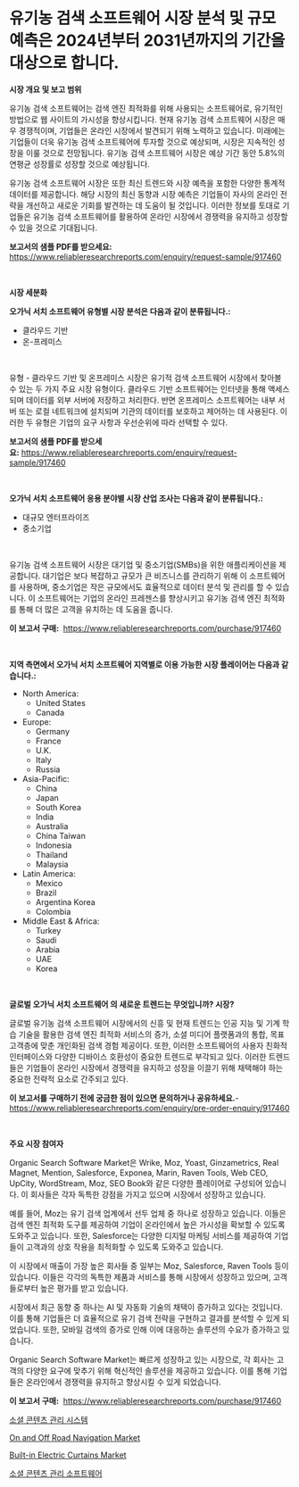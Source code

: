 <p><h1>유기농 검색 소프트웨어 시장 분석 및 규모 예측은 2024년부터 2031년까지의 기간을 대상으로 합니다.</h1></p><p><strong>시장 개요 및 보고 범위</strong></p>
<p><p>유기농 검색 소프트웨어는 검색 엔진 최적화를 위해 사용되는 소프트웨어로, 유기적인 방법으로 웹 사이트의 가시성을 향상시킵니다. 현재 유기농 검색 소프트웨어 시장은 매우 경쟁적이며, 기업들은 온라인 시장에서 발견되기 위해 노력하고 있습니다. 미래에는 기업들이 더욱 유기농 검색 소프트웨어에 투자할 것으로 예상되며, 시장은 지속적인 성장을 이룰 것으로 전망됩니다. 유기농 검색 소프트웨어 시장은 예상 기간 동안 5.8%의 연평균 성장률로 성장할 것으로 예상됩니다.</p><p>유기농 검색 소프트웨어 시장은 또한 최신 트렌드와 시장 예측을 포함한 다양한 통계적 데이터를 제공합니다. 해당 시장의 최신 동향과 시장 예측은 기업들이 자사의 온라인 전략을 개선하고 새로운 기회를 발견하는 데 도움이 될 것입니다. 이러한 정보를 토대로 기업들은 유기농 검색 소프트웨어를 활용하여 온라인 시장에서 경쟁력을 유지하고 성장할 수 있을 것으로 기대됩니다.</p></p>
<p><strong>보고서의 샘플 PDF를 받으세요:</strong> <a href="https://www.reliableresearchreports.com/enquiry/request-sample/917460">https://www.reliableresearchreports.com/enquiry/request-sample/917460</a></p>
<p>&nbsp;</p>
<p><strong>시장 세분화</strong></p>
<p><strong>오가닉 서치 소프트웨어 유형별 시장 분석은 다음과 같이 분류됩니다.:</strong></p>
<p><ul><li>클라우드 기반</li><li>온-프레미스</li></ul></p>
<p>&nbsp;</p>
<p><p>유형 - 클라우드 기반 및 온프레미스 시장은 유기적 검색 소프트웨어 시장에서 찾아볼 수 있는 두 가지 주요 시장 유형이다. 클라우드 기반 소프트웨어는 인터넷을 통해 액세스되며 데이터를 외부 서버에 저장하고 처리한다. 반면 온프레미스 소프트웨어는 내부 서버 또는 로컬 네트워크에 설치되며 기관의 데이터를 보호하고 제어하는 데 사용된다. 이러한 두 유형은 기업의 요구 사항과 우선순위에 따라 선택할 수 있다.</p></p>
<p><strong>보고서의 샘플 PDF를 받으세요:</strong>&nbsp;<a href="https://www.reliableresearchreports.com/enquiry/request-sample/917460">https://www.reliableresearchreports.com/enquiry/request-sample/917460</a></p>
<p>&nbsp;</p>
<p><strong> 오가닉 서치 소프트웨어 응용 분야별 시장 산업 조사는 다음과 같이 분류됩니다.:</strong></p>
<p><ul><li>대규모 엔터프라이즈</li><li>중소기업</li></ul></p>
<p>&nbsp;</p>
<p><p>유기농 검색 소프트웨어 시장은 대기업 및 중소기업(SMBs)을 위한 애플리케이션을 제공합니다. 대기업은 보다 복잡하고 규모가 큰 비즈니스를 관리하기 위해 이 소프트웨어를 사용하며, 중소기업은 작은 규모에서도 효율적으로 데이터 분석 및 관리를 할 수 있습니다. 이 소프트웨어는 기업의 온라인 프레젠스를 향상시키고 유기농 검색 엔진 최적화를 통해 더 많은 고객을 유치하는 데 도움을 줍니다.</p></p>
<p><strong>이 보고서 구매:</strong>&nbsp; <a href="https://www.reliableresearchreports.com/purchase/917460">https://www.reliableresearchreports.com/purchase/917460</a></p>
<p>&nbsp;</p>
<p><strong>지역 측면에서 오가닉 서치 소프트웨어 지역별로 이용 가능한 시장 플레이어는 다음과 같습니다.:</strong></p>
<p><ul>
    <li>
        North America:
        <ul>
            <li>United States</li>
            <li>Canada</li>
        </ul>
    </li>
    <li>
        Europe:
        <ul>
            <li>Germany</li>
            <li>France</li>
            <li>U.K.</li>
            <li>Italy</li>
            <li>Russia</li>
        </ul>
    </li>
    <li>
        Asia-Pacific:
        <ul>
            <li>China</li>
            <li>Japan</li>
            <li>South Korea</li>
            <li>India</li>
            <li>Australia</li>
            <li>China Taiwan</li>
            <li>Indonesia</li>
            <li>Thailand</li>
            <li>Malaysia</li>
        </ul>
    </li>
    <li>
        Latin America:
        <ul>
            <li>Mexico</li>
            <li>Brazil</li>
            <li>Argentina Korea</li>
            <li>Colombia</li>
        </ul>
    </li>
    <li>
        Middle East & Africa:
        <ul>
            <li>Turkey</li>
            <li>Saudi</li>
            <li>Arabia</li>
            <li>UAE</li>
            <li>Korea</li>
        </ul>
    </li>
    </ul></p>
<p>&nbsp;</p>
<p><strong>글로벌 오가닉 서치 소프트웨어 의 새로운 트렌드는 무엇입니까? 시장?</strong></p>
<p><p>글로벌 유기농 검색 소프트웨어 시장에서의 신흥 및 현재 트렌드는 인공 지능 및 기계 학습 기술을 활용한 검색 엔진 최적화 서비스의 증가, 소셜 미디어 플랫폼과의 통합, 목표 고객층에 맞춘 개인화된 검색 경험 제공이다. 또한, 이러한 소프트웨어의 사용자 친화적 인터페이스와 다양한 디바이스 호환성이 중요한 트렌드로 부각되고 있다. 이러한 트렌드들은 기업들이 온라인 시장에서 경쟁력을 유지하고 성장을 이끌기 위해 채택해야 하는 중요한 전략적 요소로 간주되고 있다.</p></p>
<p><strong>이 보고서를 구매하기 전에 궁금한 점이 있으면 문의하거나 공유하세요.</strong>- <a href="https://www.reliableresearchreports.com/enquiry/pre-order-enquiry/917460">https://www.reliableresearchreports.com/enquiry/pre-order-enquiry/917460</a></p>
<p>&nbsp;</p>
<p><strong>주요 시장 참여자</strong></p>
<p><p>Organic Search Software Market은 Wrike, Moz, Yoast, Ginzametrics, Real Magnet, Mention, Salesforce, Exponea, Marin, Raven Tools, Web CEO, UpCity, WordStream, Moz, SEO Book와 같은 다양한 플레이어로 구성되어 있습니다. 이 회사들은 각자 독특한 강점을 가지고 있으며 시장에서 성장하고 있습니다.</p><p>예를 들어, Moz는 유기 검색 업계에서 선두 업체 중 하나로 성장하고 있습니다. 이들은 검색 엔진 최적화 도구를 제공하여 기업이 온라인에서 높은 가시성을 확보할 수 있도록 도와주고 있습니다. 또한, Salesforce는 다양한 디지털 마케팅 서비스를 제공하여 기업들이 고객과의 상호 작용을 최적화할 수 있도록 도와주고 있습니다.</p><p>이 시장에서 매출이 가장 높은 회사들 중 일부는 Moz, Salesforce, Raven Tools 등이 있습니다. 이들은 각각의 독특한 제품과 서비스를 통해 시장에서 성장하고 있으며, 고객들로부터 높은 평가를 받고 있습니다.</p><p>시장에서 최근 동향 중 하나는 AI 및 자동화 기술의 채택이 증가하고 있다는 것입니다. 이를 통해 기업들은 더 효율적으로 유기 검색 전략을 구현하고 결과를 분석할 수 있게 되었습니다. 또한, 모바일 검색의 증가로 인해 이에 대응하는 솔루션의 수요가 증가하고 있습니다.</p><p>Organic Search Software Market는 빠르게 성장하고 있는 시장으로, 각 회사는 고객의 다양한 요구에 맞추기 위해 혁신적인 솔루션을 제공하고 있습니다. 이를 통해 기업들은 온라인에서 경쟁력을 유지하고 향상시킬 수 있게 되었습니다.</p></p>
<p><strong>이 보고서 구매:</strong>&nbsp;&nbsp;<a href="https://www.reliableresearchreports.com/purchase/917460">https://www.reliableresearchreports.com/purchase/917460</a></p>
<p><p><a href="https://github.com/oajzkywllm460/Market-Research-Report-List-1/blob/main/3124630183366.md">소셜 콘텐츠 관리 시스템</a></p><p><a href="https://issuu.com/reportprime-2/docs/on-and-off-road-navigation-market-size-2030.pptx">On and Off Road Navigation Market</a></p><p><a href="https://issuu.com/reportprime-2/docs/built-in-electric-curtains-market-size-2030.pptx">Built-in Electric Curtains Market</a></p><p><a href="https://github.com/vsr06p4p49/Market-Research-Report-List-1/blob/main/5300227183367.md">소셜 콘텐츠 관리 소프트웨어</a></p></p>
